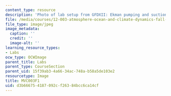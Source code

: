 ```yaml
---
content_type: resource
description: 'Photo of lab setup from GFDXII: Ekman pumping and suction.'
file: /media/courses/12-003-atmosphere-ocean-and-climate-dynamics-fall-2008/d3b666754187092cf26384bcc6ca14cf_MVC003F1.jpg
file_type: image/jpeg
image_metadata:
  caption: ''
  credit: ''
  image-alt: ''
learning_resource_types:
- Labs
ocw_type: OCWImage
parent_title: Labs
parent_type: CourseSection
parent_uid: 15f39ab3-4a66-34ac-748a-b58a5de103e2
resourcetype: Image
title: MVC003F1
uid: d3b66675-4187-092c-f263-84bcc6ca14cf
---
```

